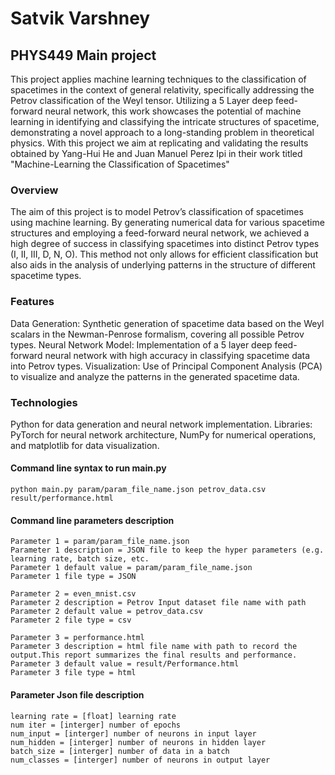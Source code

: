 # Satvik Varshney 
## PHYS449 Main project 

This project applies machine learning techniques to the classification of spacetimes in the context of general relativity, specifically addressing the Petrov classification of the Weyl tensor. Utilizing a 5 Layer deep feed-forward neural network, this work showcases the potential of machine learning in identifying and classifying the intricate structures of spacetime, demonstrating a novel approach to a long-standing problem in theoretical physics. With this project we aim at replicating and validating the results obtained by Yang-Hui He and Juan Manuel Perez Ipi in their work titled "Machine-Learning the Classification of Spacetimes"

### Overview
The aim of this project is to model Petrov’s classification of spacetimes using machine learning. By generating numerical data for various spacetime structures and employing a feed-forward neural network, we achieved a high degree of success in classifying spacetimes into distinct Petrov types (I, II, III, D, N, O). This method not only allows for efficient classification but also aids in the analysis of underlying patterns in the structure of different spacetime types.

### Features
Data Generation: Synthetic generation of spacetime data based on the Weyl scalars in the Newman-Penrose formalism, covering all possible Petrov types.
Neural Network Model: Implementation of a 5 layer deep feed-forward neural network with high accuracy in classifying spacetime data into Petrov types.
Visualization: Use of Principal Component Analysis (PCA) to visualize and analyze the patterns in the generated spacetime data.

### Technologies
Python for data generation and neural network implementation.
Libraries: PyTorch for neural network architecture, NumPy for numerical operations, and matplotlib for data visualization.


#### Command line syntax to run main.py
```
python main.py param/param_file_name.json petrov_data.csv result/performance.html
```

#### Command line parameters description
```
Parameter 1 = param/param_file_name.json
Parameter 1 description = JSON file to keep the hyper parameters (e.g. learning rate, batch size, etc.
Parameter 1 default value = param/param_file_name.json
Parameter 1 file type = JSON

Parameter 2 = even_mnist.csv 
Parameter 2 description = Petrov Input dataset file name with path
Parameter 2 default value = petrov_data.csv
Parameter 2 file type = csv

Parameter 3 = performance.html
Parameter 3 description = html file name with path to record the output.This report summarizes the final results and performance.
Parameter 3 default value = result/Performance.html
Parameter 3 file type = html

```

#### Parameter Json file description
```
learning rate = [float] learning rate 
num iter = [interger] number of epochs
num_input = [interger] number of neurons in input layer
num_hidden = [interger] number of neurons in hidden layer
batch_size = [interger] number of data in a batch
num_classes = [interger] number of neurons in output layer
```
